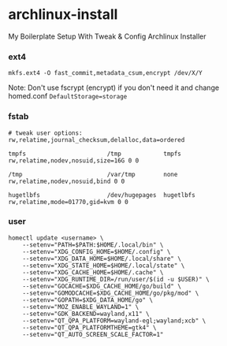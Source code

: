 # archlinux-install
My Boilerplate Setup With Tweak &amp; Config Archlinux Installer

### ext4

```
mkfs.ext4 -O fast_commit,metadata_csum,encrypt /dev/X/Y
```

Note: Don't use fscrypt (encrypt) if you don't need it and change homed.conf `DefaultStorage=storage`

### fstab

```
# tweak user options: rw,relatime,journal_checksum,delalloc,data=ordered

tmpfs						/tmp            tmpfs		rw,relatime,nodev,nosuid,size=16G 0 0

/tmp                        /var/tmp        none		rw,relatime,nodev,nosuid,bind 0 0

hugetlbfs					/dev/hugepages	hugetlbfs	rw,relatime,mode=01770,gid=kvm 0 0
```

### user

```
homectl update <username> \
    --setenv="PATH=$PATH:$HOME/.local/bin" \
    --setenv="XDG_CONFIG_HOME=$HOME/.config" \
    --setenv="XDG_DATA_HOME=$HOME/.local/share" \
    --setenv="XDG_STATE_HOME=$HOME/.local/state" \
    --setenv="XDG_CACHE_HOME=$HOME/.cache" \
    --setenv="XDG_RUNTIME_DIR=/run/user/$(id -u $USER)" \
    --setenv="GOCACHE=$XDG_CACHE_HOME/go/build" \
    --setenv="GOMODCACHE=$XDG_CACHE_HOME/go/pkg/mod" \
    --setenv="GOPATH=$XDG_DATA_HOME/go" \
    --setenv="MOZ_ENABLE_WAYLAND=1" \
    --setenv="GDK_BACKEND=wayland,x11" \
    --setenv="QT_QPA_PLATFORM=wayland-egl;wayland;xcb" \
    --setenv="QT_QPA_PLATFORMTHEME=gtk4" \
    --setenv="QT_AUTO_SCREEN_SCALE_FACTOR=1"
```
